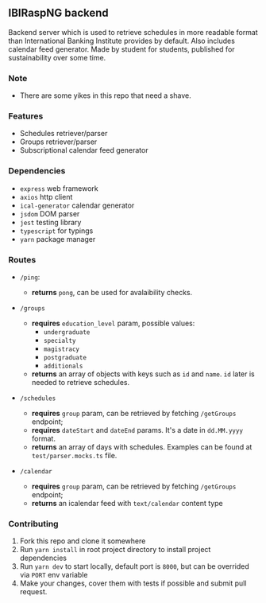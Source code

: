 ## IBIRaspNG backend

Backend server which is used to retrieve schedules in more readable format than International Banking Institute provides by default. Also includes calendar feed generator. Made by student for students, published for sustainability over some time.

### Note
- There are some yikes in this repo that need a shave.

### Features
- Schedules retriever/parser
- Groups retriever/parser
- Subscriptional calendar feed generator

### Dependencies
- `express` web framework
- `axios` http client
- `ical-generator` calendar generator
- `jsdom` DOM parser
- `jest` testing library
- `typescript` for typings
- `yarn` package manager

### Routes

- `/ping`:
  - **returns** `pong`, can be used for avalaibility checks.

- `/groups`
  - **requires** `education_level` param, possible values:
    - `undergraduate`
    - `specialty`
    - `magistracy`
    - `postgraduate`
    - `additionals`
  - **returns** an array of objects with keys such as `id` and `name`. `id` later is needed to retrieve schedules.
- `/schedules`
  - **requires** `group` param, can be retrieved by fetching `/getGroups` endpoint;
  - **requires** `dateStart` and `dateEnd` params. It's a date in `dd.MM.yyyy` format.
  - **returns** an array of days with schedules. Examples can be found at `test/parser.mocks.ts` file.
- `/calendar`
  - **requires** `group` param, can be retrieved by fetching `/getGroups` endpoint;
  - **returns** an icalendar feed with `text/calendar` content type

### Contributing

1. Fork this repo and clone it somewhere
2. Run `yarn install` in root project directory to install project dependencies
3. Run `yarn dev` to start locally, default port is `8000`, but can be overrided via `PORT` env variable
4. Make your changes, cover them with tests if possible and submit pull request.
